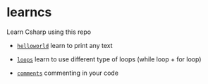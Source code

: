 # learncs
Learn Csharp using this repo

- [`helloworld`](helloworld) learn to print any text

- [`loops`](loops) learn to use different type of loops (while loop + for loop)

- [`comments`](comments) commenting in your code
